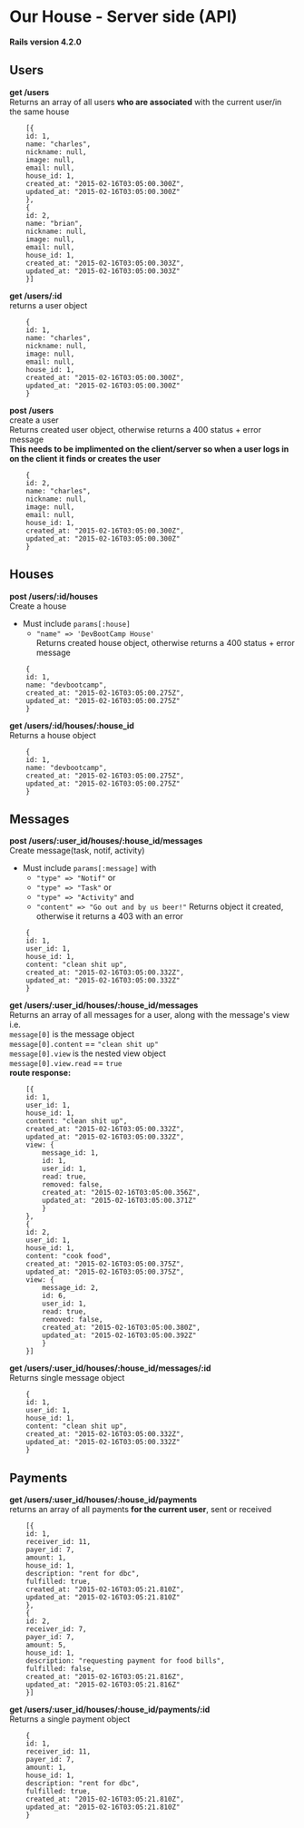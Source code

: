 # Our House - Server side (API)

**Rails version 4.2.0**

## Users

**get /users**<br>
Returns an array of all users **who are associated** with the current user/in the same house

```
    [{
    id: 1,
    name: "charles",
    nickname: null,
    image: null,
    email: null,
    house_id: 1,
    created_at: "2015-02-16T03:05:00.300Z",
    updated_at: "2015-02-16T03:05:00.300Z"
    },
    {
    id: 2,
    name: "brian",
    nickname: null,
    image: null,
    email: null,
    house_id: 1,
    created_at: "2015-02-16T03:05:00.303Z",
    updated_at: "2015-02-16T03:05:00.303Z"
    }]
```

**get /users/:id**<br>
returns a user object

```
    {
    id: 1,
    name: "charles",
    nickname: null,
    image: null,
    email: null,
    house_id: 1,
    created_at: "2015-02-16T03:05:00.300Z",
    updated_at: "2015-02-16T03:05:00.300Z"
    }
```

**post /users** <br>
create a user<br>
Returns created user object, otherwise returns a 400 status + error message <br>
**This needs to be implimented on the client/server so when a user logs in on the client it finds or creates the user**
```
    {
    id: 2,
    name: "charles",
    nickname: null,
    image: null,
    email: null,
    house_id: 1,
    created_at: "2015-02-16T03:05:00.300Z",
    updated_at: "2015-02-16T03:05:00.300Z"
    }
```

## Houses
**post /users/:id/houses** <br>
Create a house <br>
- Must include ```params[:house]```
  - ```"name" => 'DevBootCamp House'```<br>
Returns created house object, otherwise returns a 400 status + error message
```
    {
    id: 1,
    name: "devbootcamp",
    created_at: "2015-02-16T03:05:00.275Z",
    updated_at: "2015-02-16T03:05:00.275Z"
    }
```

**get /users/:id/houses/:house_id**<br>
Returns a house object
```
    {
    id: 1,
    name: "devbootcamp",
    created_at: "2015-02-16T03:05:00.275Z",
    updated_at: "2015-02-16T03:05:00.275Z"
    }
```
## Messages

**post /users/:user_id/houses/:house_id/messages** <br>
Create message(task, notif, activity)<br>
- Must include ```params[:message]``` with
  - ```"type" => "Notif"``` or
  - ```"type" => "Task"``` or
  - ```"type" => "Activity"``` and
  - ```"content" => "Go out and by us beer!"```
Returns object it created, otherwise it returns a 403 with an error

```
    {
    id: 1,
    user_id: 1,
    house_id: 1,
    content: "clean shit up",
    created_at: "2015-02-16T03:05:00.332Z",
    updated_at: "2015-02-16T03:05:00.332Z"
    }
```

**get /users/:user_id/houses/:house_id/messages**<br>
Returns an array of all messages for a user, along with the message's view<br>
i.e. <br>
```message[0]``` is the message object <br>
```message[0].content``` == ```"clean shit up"```<br>
```message[0].view``` is the nested view object<br>
```message[0].view.read``` == ```true```<br>
**route response:**
```
    [{
    id: 1,
    user_id: 1,
    house_id: 1,
    content: "clean shit up",
    created_at: "2015-02-16T03:05:00.332Z",
    updated_at: "2015-02-16T03:05:00.332Z",
    view: {
        message_id: 1,
        id: 1,
        user_id: 1,
        read: true,
        removed: false,
        created_at: "2015-02-16T03:05:00.356Z",
        updated_at: "2015-02-16T03:05:00.371Z"
        }
    },
    {
    id: 2,
    user_id: 1,
    house_id: 1,
    content: "cook food",
    created_at: "2015-02-16T03:05:00.375Z",
    updated_at: "2015-02-16T03:05:00.375Z",
    view: {
        message_id: 2,
        id: 6,
        user_id: 1,
        read: true,
        removed: false,
        created_at: "2015-02-16T03:05:00.380Z",
        updated_at: "2015-02-16T03:05:00.392Z"
        }
    }]
```

**get /users/:user_id/houses/:house_id/messages/:id**<br>
Returns single message object<br>
```
    {
    id: 1,
    user_id: 1,
    house_id: 1,
    content: "clean shit up",
    created_at: "2015-02-16T03:05:00.332Z",
    updated_at: "2015-02-16T03:05:00.332Z"
    }
```

## Payments

**get /users/:user_id/houses/:house_id/payments**<br>
returns an array of all payments **for the current user**, sent or received
```
    [{
    id: 1,
    receiver_id: 11,
    payer_id: 7,
    amount: 1,
    house_id: 1,
    description: "rent for dbc",
    fulfilled: true,
    created_at: "2015-02-16T03:05:21.810Z",
    updated_at: "2015-02-16T03:05:21.810Z"
    },
    {
    id: 2,
    receiver_id: 7,
    payer_id: 7,
    amount: 5,
    house_id: 1,
    description: "requesting payment for food bills",
    fulfilled: false,
    created_at: "2015-02-16T03:05:21.816Z",
    updated_at: "2015-02-16T03:05:21.816Z"
    }]
```

**get /users/:user_id/houses/:house_id/payments/:id** <br>
Returns a single payment object
```
    {
    id: 1,
    receiver_id: 11,
    payer_id: 7,
    amount: 1,
    house_id: 1,
    description: "rent for dbc",
    fulfilled: true,
    created_at: "2015-02-16T03:05:21.810Z",
    updated_at: "2015-02-16T03:05:21.810Z"
    }
```


